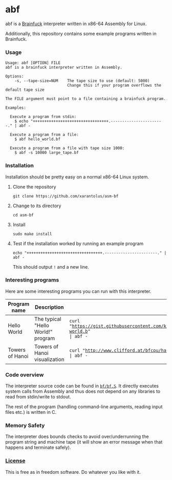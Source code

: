 # abf
abf is a [Brainfuck](https://en.wikipedia.org/wiki/Brainfuck) interpreter written in x86-64 Assembly for Linux.

Additionally, this repository contains some example programs written in Brainfuck.

### Usage
```
Usage: abf [OPTION] FILE
abf is a brainfuck interpreter written in Assembly.

Options:
    -s, --tape-size=NUM    The tape size to use (default: 5000)
                           Change this if your program overflows the default tape size

The FILE argument must point to a file containing a brainfuck program.

Examples:

  Execute a program from stdin:
    $ echo "+++++++++++++++++++++++++++++++++.-----------------------." | abf -

  Execute a program from a file:
    $ abf hello_world.bf

  Execute a program from a file with tape size 1000:
    $ abf -s 10000 large_tape.bf
```

### Installation
Installation should be pretty easy on a normal x86-64 Linux system.

1. Clone the repository
    ```shell
    git clone https://github.com/xarantolus/asm-bf
    ```
2. Change to its directory
    ```shell
    cd asm-bf
    ```
3. Install 
    ```shell
    sudo make install
    ```
4. Test if the installation worked by running an example program
    ```shell
    echo "+++++++++++++++++++++++++++++++++.-----------------------." | abf -
    ```
    This should output `!` and a new line.


### Interesting programs
Here are some interesting programs you can run with this interpreter.

| Program name    | Description                                  | Command                                                                                                                                                  | Source                                                      |
| --------------- | -------------------------------------------- | -------------------------------------------------------------------------------------------------------------------------------------------------------- | ----------------------------------------------------------- |
| Hello World     | The typical "Hello World!" program           | <code>curl "https://gist.githubusercontent.com/kidk/44b8cd699c5879f1084f/raw/e7ae1b5be4b5a9f117b2948e5391b6d464327996/hello-world.b" &#124; abf -</code> | [Source](https://gist.github.com/kidk/44b8cd699c5879f1084f) |
| Towers of Hanoi | Towers of Hanoi visualization | <code>curl "http://www.clifford.at/bfcpu/hanoi.bf" &#124; abf -</code>                                                                                   | [Source](http://www.clifford.at/bfcpu/)                     |



### Code overview
The interpreter source code can be found in [`bf/bf.S`](bf/bf.S). It directly executes system calls from Assembly and thus does not depend on any libraries to read from stdin/write to stdout.

The rest of the program (handling command-line arguments, reading input files etc.) is written in C.

### Memory Safety
The interpreter does bounds checks to avoid over/underrunning the program string and machine tape (it will show an error message when that happens and terminate safely). 

### [License](LICENSE)
This is free as in freedom software. Do whatever you like with it.
